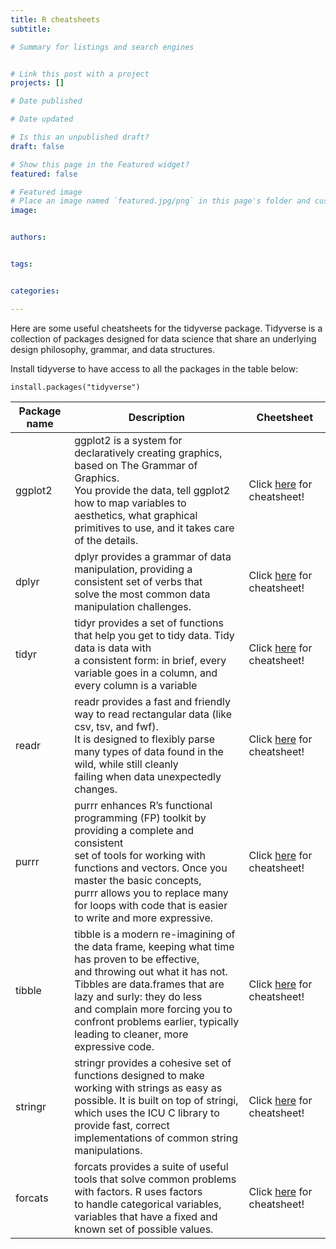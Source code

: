 ```yaml
---
title: R cheatsheets
subtitle: 

# Summary for listings and search engines


# Link this post with a project
projects: []

# Date published

# Date updated

# Is this an unpublished draft?
draft: false

# Show this page in the Featured widget?
featured: false

# Featured image
# Place an image named `featured.jpg/png` in this page's folder and customize its options here.
image:


authors:


tags:


categories:

---
```


Here are some useful cheatsheets for the tidyverse package. Tidyverse is a collection of packages designed for data science that share an underlying design philosophy, grammar, and data structures. 

Install tidyverse to have access to all the packages in the table below: 
```
install.packages("tidyverse")
```

| Package name  | Description                                                                                                                                                                                                                                                                                                                  | Cheetsheet                                                                                                     |
|---------------|------------------------------------------------------------------------------------------------------------------------------------------------------------------------------------------------------------------------------------------------------------------------------------------------------------------------------|----------------------------------------------------------------------------------------------------------------|
| ggplot2     | ggplot2 is a system for declaratively creating graphics, based on The Grammar of Graphics.<br>You provide the data, tell ggplot2 how to map variables to aesthetics, what graphical <br>primitives to use, and it takes care of the details.                                                                                 | Click [here](https://rstudio.com/wp-content/uploads/2015/03/ggplot2-cheatsheet.pdf) for cheatsheet!            |
| dplyr         | dplyr provides a grammar of data manipulation, providing a consistent set of verbs that <br>solve the most common data manipulation challenges.                                                                                                                                                                              | Click [here](https://github.com/rstudio/cheatsheets/blob/master/data-transformation.pdf) for cheatsheet!   |
| tidyr         | tidyr provides a set of functions that help you get to tidy data. Tidy data is data with <br>a consistent form: in brief, every variable goes in a column, and every column is a variable                                                                                                                                    | Click [here](https://rstudio.com/wp-content/uploads/2015/02/data-wrangling-cheatsheet.pdf) for cheatsheet! |
| readr         | readr provides a fast and friendly way to read rectangular data (like csv, tsv, and fwf).<br>It is designed to flexibly parse many types of data found in the wild, while still cleanly <br>failing when data unexpectedly changes.                                                                                          | Click [here](https://github.com/rstudio/cheatsheets/blob/master/data-import.pdf) for cheatsheet!           |
| purrr         | purrr enhances R’s functional programming (FP) toolkit by providing a complete and consistent <br>set of tools for working with functions and vectors. Once you master the basic concepts, <br>purrr allows you to replace many for loops with code that is easier to write and more expressive.                             | Click [here](https://github.com/rstudio/cheatsheets/blob/master/purrr.pdf) for cheatsheet!                 |
| tibble        | tibble is a modern re-imagining of the data frame, keeping what time has proven to be effective, <br>and throwing out what it has not. Tibbles are data.frames that are lazy and surly: they do less <br>and complain more forcing you to confront problems earlier, typically leading to cleaner, more <br>expressive code. | Click [here](>https://miro.medium.com/max/700/1*fEGdnyXLzgeftfCLwvBZ5A.jpeg) for cheatsheet!                |
| stringr       | stringr provides a cohesive set of functions designed to make working with strings as easy as <br>possible. It is built on top of stringi, which uses the ICU C library to provide fast, correct <br>implementations of common string manipulations.                                                                         | Click [here](https://evoldyn.gitlab.io/evomics-2018/ref-sheets/R_strings.pdf) for cheatsheet!              |
| forcats       | forcats provides a suite of useful tools that solve common problems with factors. R uses factors <br>to handle categorical variables, variables that have a fixed and known set of possible values.                                                                                                                          | Click [here](http://www.flutterbys.com.au/stats/downloads/slides/figure/factors.pdf) for cheatsheet!           |
